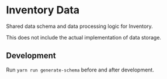 # Inventory Data

Shared data schema and data processing logic for Inventory.

This does not include the actual implementation of data storage.

## Development

Run `yarn run generate-schema` before and after development.
